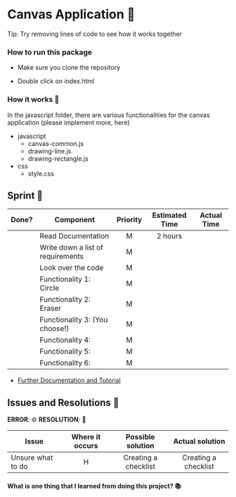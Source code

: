 # Canvas Application :rocket:

Tip: Try removing lines of code to see how it works together

### How to run this package

- Make sure you clone the repository

- Double click on index.html

### How it works :open_book:

In the javascript folder, there are various functionalities for the canvas application (please implement more, here)

- javascript
  - canvas-common.js
  - drawing-line.js
  - drawing-rectangle.js
- css
  - style.css

## Sprint :athletic_shoe:

| Done? | Component                         | Priority | Estimated Time | Actual Time |
| ----- | --------------------------------- | :------: | :------------: | :---------: |
|       | Read Documentation                |    M     |    2 hours     |             |
|       | Write down a list of requirements |    M     |                |             |
|       | Look over the code                |    M     |                |             |
|       | Functionality 1: Circle           |    M     |                |             |
|       | Functionality 2: Eraser           |    M     |                |             |
|       | Functionality 3: (You choose!)    |    M     |                |             |
|       | Functionality 4:                  |    M     |                |             |
|       | Functionality 5:                  |    M     |                |             |
|       | Functionality 6:                  |    M     |                |             |

- [Further Documentation and Tutorial](https://developer.mozilla.org/en-US/docs/Web/API/Canvas_API/Tutorial/Basic_usage)

## Issues and Resolutions :flashlight:

**ERROR**: :gear:
**RESOLUTION**: :key:

| Issue             | Where it occurs |  Possible solution   |   Actual solution    |
| ----------------- | :-------------: | :------------------: | :------------------: |
| Unsure what to do |        H        | Creating a checklist | Creating a checklist |

#### What is one thing that I learned from doing this project? :books:

